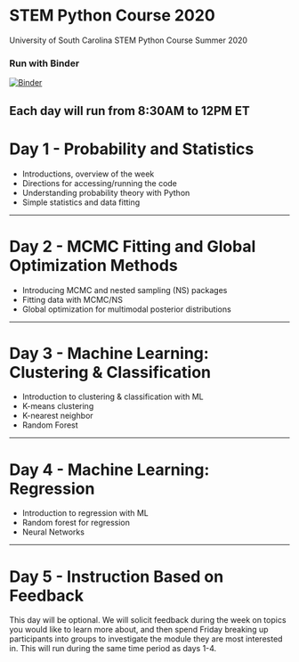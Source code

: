 # STEM Python Course 2020

University of South Carolina STEM Python Course Summer 2020


### Run with Binder

[![Binder](https://mybinder.org/badge_logo.svg)](https://mybinder.org/v2/gh/uofscphysics/STEM_Python_Course/Summer2020)

## Each day will run from 8:30AM to 12PM ET

# Day 1 - Probability and Statistics
* Introductions, overview of the week
* Directions for accessing/running the code
* Understanding probability theory with Python
* Simple statistics and data fitting

____
# Day 2 - MCMC Fitting and Global Optimization Methods
* Introducing MCMC and nested sampling (NS) packages
* Fitting data with MCMC/NS 
* Global optimization for multimodal posterior distributions
____
# Day 3 - Machine Learning: Clustering & Classification
* Introduction to clustering & classification with ML
* K-means clustering
* K-nearest neighbor
* Random Forest
____
# Day 4 - Machine Learning: Regression
* Introduction to regression with ML
* Random forest for regression
* Neural Networks

____
# Day 5 - Instruction Based on Feedback

This day will be optional. We will solicit feedback during the week on topics you would like to learn more about, and then 
spend Friday breaking up participants into groups to investigate the module they are most interested in. This will
run during the same time period as days 1-4.
